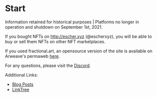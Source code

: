 # Start
Information retained for historical purposes | Platforms no longer in operation and shutdown on September 1st, 2021.

If you bought NFTs on http://escher.xyz (@escherxyz), you will be able to buy or sell them NFTs on other NFT marketplaces.

If you used fractional.art, an opensource version of the site is available on Arweave's permaweb [here](https://hfpy5gnfkd252abp6cqdemjakq7qwbusc7bpbnvvxjd2q62j3qvq.arweave.net/OV-OmaVQ9d0AL_CgMjEgVD8LBpIXwvC2tbpHqHtJ3Cs/#/
).

For any questions, please visit the [Discord](http://discord.gg/tessera).

Additional Links:
- [Blog Posts](https://medium.com/tessera-nft)
- [LinkTree](https://linktr.ee/tesseranft)
